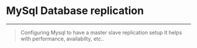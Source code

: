 # MySql Database replication
___

> Configuring Mysql to have a master slave replication setup
> It helps with performance, availabilty, etc..
